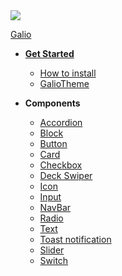<a href="http://galio.io">
<img src="assets/logo.png" />
<p>Galio</p>
</a>

* [**Get Started**](/README.md)

  * [How to install](install.md)
  * [GalioTheme](GalioTheme.md)
* **Components**
  * [Accordion](components/accordion.md)
  * [Block](components/block.md)
  * [Button](components/button.md)
  * [Card](components/card.md)
  * [Checkbox](components/checkbox.md)
  * [Deck Swiper](components/deckswiper.md)
  * [Icon](components/icon.md)
  * [Input](components/input.md)
  * [NavBar](components/navbar.md)
  * [Radio](components/radio.md)
  * [Text](components/text.md)
  * [Toast notification](components/toastnotification.md)
  * [Slider](components/slider.md)
  * [Switch](components/switch.md)
